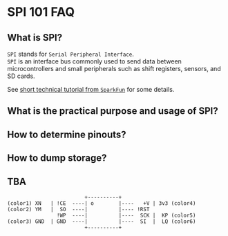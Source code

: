 # SPI 101 FAQ


## What is SPI?

`SPI` stands for `Serial Peripheral Interface`.  
`SPI` is an interface bus commonly used to send data between microcontrollers and small peripherals such as shift registers, sensors, and SD cards.  

See [short technical tutorial from `SparkFun`](https://learn.sparkfun.com/tutorials/serial-peripheral-interface-spi) for some details.  


## What is the practical purpose and usage of SPI?


## How to determine pinouts?

## How to dump storage?

## TBA

```
                         +----------+
(color1) XN   | !CE  ----| o        |----   +V | 3v3 (color4)
(color2) YM   |  SO  ----|          |---- !RST
                !WP  ----|          |----  SCK |  KP (color5)
(color3) GND  | GND  ----|          |----  SI  |  LQ (color6)
                         +----------+
```

